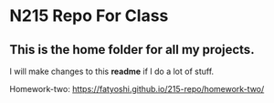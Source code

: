 # N215 Repo For Class

## This is the home folder for all my projects.

I will make changes to this **readme** if I do a lot of stuff.

Homework-two: https://fatyoshi.github.io/215-repo/homework-two/ 
